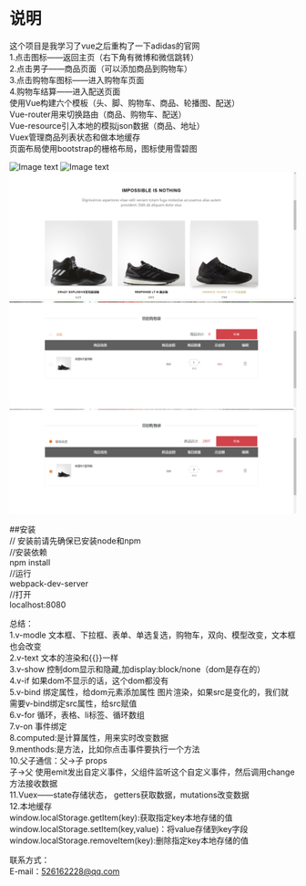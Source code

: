 # 说明
这个项目是我学习了vue之后重构了一下adidas的官网        
    1.点击图标——返回主页（右下角有微博和微信跳转）      
    2.点击男子——商品页面（可以添加商品到购物车）     
    3.点击购物车图标——进入购物车页面     
    4.购物车结算——进入配送页面      
使用Vue构建六个模板（头、脚、购物车、商品、轮播图、配送）     
Vue-router用来切换路由（商品、购物车、配送）     
Vue-resource引入本地的模拟json数据（商品、地址）     
Vuex管理商品列表状态和做本地缓存     
页面布局使用bootstrap的栅格布局，图标使用雪碧图      
      
![Image text](https://github.com/Summer-xzy/Vue-shopping/blob/master/img-show/1.png)
![Image text](https://github.com/Summer-xzy/Vue-shopping/blob/master/img-show/2.png)
![Image text](https://github.com/Summer-xzy/Vue-shopping/blob/master/img-show/3.png)
![Image text](https://github.com/Summer-xzy/Vue-shopping/blob/master/img-show/4.png)
![Image text](https://github.com/Summer-xzy/Vue-shopping/blob/master/img-show/5.png)

##安装   
// 安装前请先确保已安装node和npm   
//安装依赖   
npm install   
//运行   
webpack-dev-server   
//打开   
localhost:8080   


总结：      
1.v-modle 文本框、下拉框、表单、单选复选，购物车，双向、模型改变，文本框也会改变          
2.v-text  文本的渲染和{{}}一样             
3.v-show  控制dom显示和隐藏,加display:block/none（dom是存在的）      
4.v-if    如果dom不显示的话，这个dom都没有           
5.v-bind  绑定属性，给dom元素添加属性 图片渲染，如果src是变化的，我们就需要v-bind绑定src属性，给src赋值         
6.v-for   循环，表格、li标签、循环数组          
7.v-on    事件绑定              
8.computed:是计算属性，用来实时改变数据            
9.menthods:是方法，比如你点击事件要执行一个方法              
10.父子通信：父->子  props             
            子->父  使用emit发出自定义事件，父组件监听这个自定义事件，然后调用change方法接收数据        
11.Vuex——state存储状态， getters获取数据，mutations改变数据      
12.本地缓存       
window.localStorage.getItem(key):获取指定key本地存储的值        
window.localStorage.setItem(key,value)：将value存储到key字段           
window.localStorage.removeItem(key):删除指定key本地存储的值       
               
联系方式：   
E-mail：526162228@qq.com   
